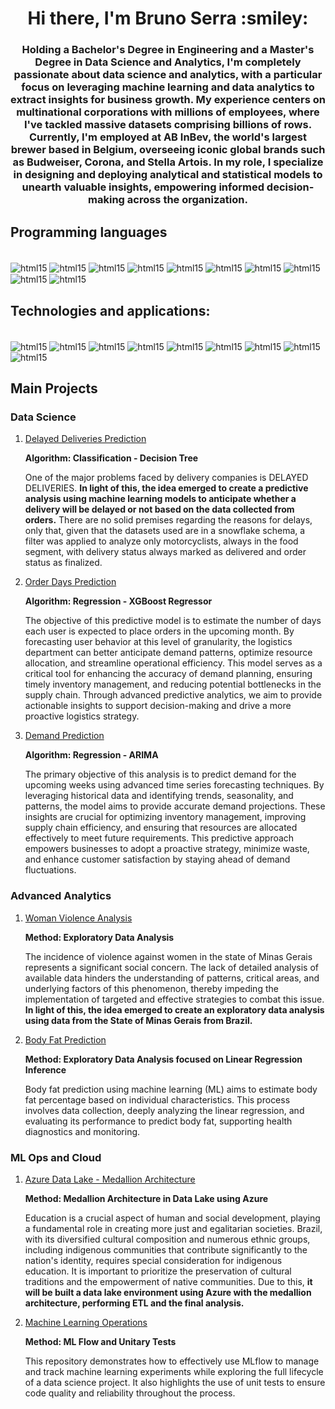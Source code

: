 <h1 align="center">Hi there, I'm Bruno Serra :smiley:</h1>
<h3 align="center">Holding a Bachelor's Degree in Engineering and a Master's Degree in Data Science and Analytics, I'm completely passionate about data science and analytics, with a particular focus on leveraging machine learning and data analytics to extract insights for business growth. My experience centers on multinational corporations with millions of employees, where I've tackled massive datasets comprising billions of rows. Currently, I'm employed at AB InBev, the world's largest brewer based in Belgium, overseeing iconic global brands such as Budweiser, Corona, and Stella Artois. In my role, I specialize in designing and deploying analytical and statistical models to unearth valuable insights, empowering informed decision-making across the organization.</h3>


## Programming languages
<div style="display:inline_block"><br/>
  <img align="center" alt="html15" src="https://img.shields.io/badge/Python-14354C?style=for-the-badge&logo=python&logoColor=white" />
  <img align="center" alt="html15" src="https://img.shields.io/badge/Apache%20Spark-FDEE21?style=flat-square&logo=apachespark&logoColor=black" />
  <img align="center" alt="html15" src="https://img.shields.io/badge/numpy-%23013243.svg?style=for-the-badge&logo=numpy&logoColor=white" />
  <img align="center" alt="html15" src="https://img.shields.io/badge/pandas-%23150458.svg?style=for-the-badge&logo=pandas&logoColor=white" />
  <img align="center" alt="html15" src="https://img.shields.io/badge/scikit--learn-%23F7931E.svg?style=for-the-badge&logo=scikit-learn&logoColor=white" />
  <img align="center" alt="html15" src="https://img.shields.io/badge/SciPy-%230C55A5.svg?style=for-the-badge&logo=scipy&logoColor=%white" />
  <img align="center" alt="html15" src="https://img.shields.io/badge/JavaScript-F7DF1E?style=for-the-badge&logo=javascript&logoColor=black" /> 
  <img align="center" alt="html15" src="https://img.shields.io/badge/node.js-6DA55F?style=for-the-badge&logo=node.js&logoColor=white" /> 
  <img align="center" alt="html15" src="https://img.shields.io/badge/p5.js-ED225D?style=for-the-badge&logo=p5.js&logoColor=FFFFFF" /> 
  <img align="center" alt="html15" src="https://img.shields.io/badge/Markdown-000000?style=for-the-badge&logo=markdown&logoColor=white" />
</div>


## Technologies and applications:
<div style="display:inline_block"><br/>
  <img align="center" alt="html15" src="https://img.shields.io/badge/mlflow-%23d9ead3.svg?style=for-the-badge&logo=numpy&logoColor=blue" />
  <img align="center" alt="html15" src="https://img.shields.io/badge/Databricks-FF3621?style=for-the-badge&logo=Databricks&logoColor=white" />
  <img align="center" alt="html15" src="https://img.shields.io/badge/Microsoft_Azure-0089D6?style=for-the-badge&logo=microsoft-azure&logoColor=white" /> 
  <img align="center" alt="html15" src="https://img.shields.io/badge/MySQL-00000F?style=for-the-badge&logo=mysql&logoColor=white" /> 
  <img align="center" alt="html15" src="https://img.shields.io/badge/power_bi-F2C811?style=for-the-badge&logo=powerbi&logoColor=black" />	
  <img align="center" alt="html15" src="https://img.shields.io/badge/MongoDB-4EA94B?style=for-the-badge&logo=mongodb&logoColor=white" /> 
  <img align="center" alt="html15" src="https://img.shields.io/badge/Microsoft_Excel-217346?style=for-the-badge&logo=microsoft-excel&logoColor=white" /> 
  <img align="center" alt="html15" src="https://img.shields.io/badge/Jira-0052CC?style=for-the-badge&logo=Jira&logoColor=whit" />	
  <img align="center" alt="html15" src="https://img.shields.io/badge/Visual%20Studio%20Code-0078d7.svg?style=for-the-badge&logo=visual-studio-code&logoColor=white" />	
</div>

## Main Projects

### Data Science
1. [Delayed Deliveries Prediction](https://github.com/bbucalonserra/delivery-delay-prediction)

   **Algorithm: Classification - Decision Tree**
   
   One of the major problems faced by delivery companies is DELAYED DELIVERIES. **In light of this, the idea emerged to create a predictive analysis using machine learning models to anticipate whether a delivery will be delayed or not based on the data collected from orders.** There are no solid premises regarding the reasons for delays, only that, given that the datasets used are in a snowflake schema, a filter was applied to analyze only motorcyclists, always in the food segment, with delivery status always marked as delivered and order status as finalized.

2. [Order Days Prediction](https://github.com/bbucalonserra/order-days-prediction)
   
   **Algorithm: Regression - XGBoost Regressor**
   
   The objective of this predictive model is to estimate the number of days each user is expected to place orders in the upcoming month. By forecasting user behavior at this level of granularity, the logistics department can better anticipate demand patterns, optimize resource allocation, and streamline operational efficiency. This model serves as a critical tool for enhancing the accuracy of demand planning, ensuring timely inventory management, and reducing potential bottlenecks in the supply chain. Through advanced predictive analytics, we aim to provide actionable insights to support decision-making and drive a more proactive logistics strategy.

3. [Demand Prediction](https://github.com/bbucalonserra/demand-forecasting-and-prediction)

   **Algorithm: Regression - ARIMA**
   
   The primary objective of this analysis is to predict demand for the upcoming weeks using advanced time series forecasting techniques. By leveraging historical data and identifying trends, seasonality, and patterns, the model aims to provide accurate demand projections. These insights are crucial for optimizing inventory management, improving supply chain efficiency, and ensuring that resources are allocated effectively to meet future requirements. This predictive approach empowers businesses to adopt a proactive strategy, minimize waste, and enhance customer satisfaction by staying ahead of demand fluctuations.

### Advanced Analytics

1. [Woman Violence Analysis](https://github.com/bbucalonserra/woman-violence-analysis)

   **Method: Exploratory Data Analysis**
   
   The incidence of violence against women in the state of Minas Gerais represents a significant social concern. The lack of detailed analysis of available data hinders the understanding of patterns, critical areas, and underlying factors of this phenomenon, thereby impeding the implementation of targeted and effective strategies to combat this issue. **In light of this, the idea emerged to create an exploratory data analysis using data from the State of Minas Gerais from Brazil.**
   
2. [Body Fat Prediction](https://github.com/bbucalonserra/body-fat-prediction)

   **Method: Exploratory Data Analysis focused on Linear Regression Inference**
   
   Body fat prediction using machine learning (ML) aims to estimate body fat percentage based on individual characteristics. This process involves data collection, deeply analyzing the linear regression, and evaluating its performance to predict body fat, supporting health diagnostics and monitoring.

### ML Ops and Cloud

1. [Azure Data Lake - Medallion Architecture](https://github.com/bbucalonserra/azure-data-lake)

   **Method: Medallion Architecture in Data Lake using Azure**
   
   Education is a crucial aspect of human and social development, playing a fundamental role in creating more just and egalitarian societies. Brazil, with its diversified cultural composition and numerous ethnic groups, including indigenous communities that contribute significantly to the nation's identity, requires special consideration for indigenous education. It is important to prioritize the preservation of cultural traditions and the empowerment of native communities. Due to this, **it will be built a data lake environment using Azure with the medallion architecture, performing ETL and the final analysis.**
   
2. [Machine Learning Operations](https://github.com/bbucalonserra/mlops-cycle)
   
   **Method: ML Flow and Unitary Tests**
   
   This repository demonstrates how to effectively use MLflow to manage and track machine learning experiments while exploring the full lifecycle of a data science project. It also highlights the use of unit tests to ensure code quality and reliability throughout the process.

